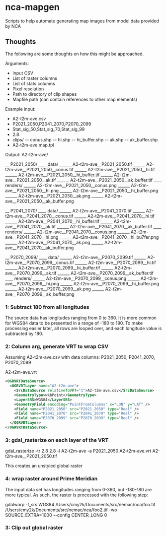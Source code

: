 # nca-mapgen
Scripts to help automate generating map images from model data provided by NCA

## Thoughts
The following are some thoughts on how this might be approached.

Arguments:
- Input CSV
- List of raster columns
- List of stats columns
- Pixel resolution
- Path to directory of clip shapes
- Mapfile path (can contain references to other map elements)

Example input:
- A2-t2m-ave.csv
- P2021_2050,P2041_2070,P2070_2099
- Stat_sig_50,Stat_sig_70,Stat_sig_99
- 2.8
- clips/
-- conus.shp
-- hi.shp
-- hi_buffer.shp
-- ak.shp
-- ak_buffer.shp
- A2-t2m-ave.map.tpl

Output:
A2-t2m-ave/

__ P2021_2050/
____ data/
______ A2-t2m-ave__P2021_2050.tif
______ A2-t2m-ave__P2021_2050__conus.tif
______ A2-t2m-ave__P2021_2050__hi.tif
______ A2-t2m-ave__P2021_2050__hi_buffer.tif
______ A2-t2m-ave__P2021_2050__ak.tif
______ A2-t2m-ave__P2021_2050__ak_buffer.tif
____ renders/
______ A2-t2m-ave__P2021_2050__conus.png
______ A2-t2m-ave__P2021_2050__hi.png
______ A2-t2m-ave__P2021_2050__hi_buffer.png
______ A2-t2m-ave__P2021_2050__ak.png
______ A2-t2m-ave__P2021_2050__ak_buffer.png

__ P2041_2070/
____ data/
______ A2-t2m-ave__P2041_2070.tif
______ A2-t2m-ave__P2041_2070__conus.tif
______ A2-t2m-ave__P2041_2070__hi.tif
______ A2-t2m-ave__P2041_2070__hi_buffer.tif
______ A2-t2m-ave__P2041_2070__ak.tif
______ A2-t2m-ave__P2041_2070__ak_buffer.tif
____ renders/
______ A2-t2m-ave__P2041_2070__conus.png
______ A2-t2m-ave__P2041_2070__hi.png
______ A2-t2m-ave__P2041_2070__hi_bu7fer.png
______ A2-t2m-ave__P2041_2070__ak.png
______ A2-t2m-ave__P2041_2070__ak_buffer.png

__ P2070_2099/
____ data/
______ A2-t2m-ave__P2070_2099.tif
______ A2-t2m-ave__P2070_2099__conus.tif
______ A2-t2m-ave__P2070_2099__hi.tif
______ A2-t2m-ave__P2070_2099__hi_buffer.tif
______ A2-t2m-ave__P2070_2099__ak.tif
______ A2-t2m-ave__P2070_2099__ak_buffer.tif
____ renders/
______ A2-t2m-ave__P2070_2099__conus.png
______ A2-t2m-ave__P2070_2099__hi.png
______ A2-t2m-ave__P2070_2099__hi_buffer.png
______ A2-t2m-ave__P2070_2099__ak.png
______ A2-t2m-ave__P2070_2099__ak_buffer.png

### 1: Subtract 180 from all longitudes
The source data has longitudes ranging from 0 to 360. It is more common for WGS84 data to be presented in a range of -180 to 180. To make processing easier later, all rows are looped over, and each longitude value is subtracted by 180.

### 2: Column arg, generate VRT to wrap CSV
Assuming A2-t2m-ave.csv with data columns: P2021_2050, P2041_2070, P2070_2099

A2-t2m-ave.vrt
```xml
<OGRVRTDataSource>
  <OGRVRTLayer name="A2-t2m-ave">
    <SrcDataSource relativeToVRT="1">A2-t2m-ave.csv</SrcDataSource>
    <GeometryType>wkbPoint</GeometryType>
    <LayerSRS>WGS84</LayerSRS>
    <GeometryField encoding="PointFromColumns" x="LON" y="LAT" />
    <Field name="P2021_2050" src="P2021_2050" type="Real" />
    <Field name="P2041_2070" src="P2041_2070" type="Real" />
    <Field name="P2070_2099" src="P2070_2099" type="Real" />
  </OGRVRTLayer>
</OGRVRTDataSource>
```

### 3: gdal_rasterize on each layer of the VRT

gdal_rasterize -tr 2.8 2.8 -l A2-t2m-ave -a P2021_2050 A2-t2m-ave.vrt A2-t2m-ave__P2021_2050.tif

This creates an unstyled global raster

### 4: wrap raster around Prime Meridian
The input data set has longitudes ranging from 0-360, but -180-180 are more typical. As such, the raster is processed with the following step:

gdalwarp -t_srs WGS84 /Users/cmy2k/Documents/src/nemac/nca/foo.tif /Users/cmy2k/Documents/src/nemac/nca/foo2.tif -wo SOURCE_EXTRA=1000 --config CENTER_LONG 0

### 3: Clip out global raster

